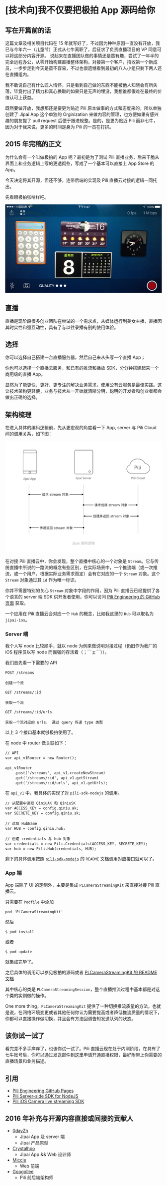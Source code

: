 # [技术向]我不仅要把极拍 App 源码给你

## 写在开篇前的话

这篇文章及相关项目代码在 15 年就写好了，不过因为种种原因一直没有开放，我已与今年六一（儿童节）正式从七牛离职了，后征求了负责直播项目的 VP 同意可以将这部分内容开源。
说起来在直播团队做的事情还是蛮有趣，尝试了一年半的完全远程办公，从零开始构建直播整体架构，对接第一个客户，招收第一个新成员，一步步走到今天是蛮不容易，不过也很遗憾看到最初的八人小组只剩下两人还在直播组内。

我不敢说自己有什么匠人情怀，只是看到自己做的东西不能被他人知晓会有所失落，毕竟付出了精力和真心换取的如果只是无声的埋没，我想谁都很难在最终的价值认可上获益。

既然要做开放，我想那还是要更为贴近 Pili 原本做事的方式和态度来的，所以单独创建了 Jipai App 这个单独的 Orginization 来做内容的管理，也方便如果有感兴趣的朋友提了 pull request 后便于跟进规整。是的，是更为贴近 Pili 而非七牛，因为对于我来说，更多的时间是身为 Pili 的一员在打拼。

## 2015 年完稿的正文

为什么会有一个叫做极拍的 App 呢？最初是为了测试 Pili 直播业务，后来干脆从界面上和业务逻辑上写的更透彻些，写成了一个基本可以直接上 App Store 的 App。

今天决定将其开源，但还不够，连带后端的实现及 Pili 直播云对接的逻辑一同托出。

先看眼极拍张啥样吧。

![](./jipai.png)

## 直播

直播是现阶段很多创业团队在尝试的一个需求点，从媒体运行到美女主播，直播因其时实性和强互动性，具有了与以往录播有别的使用体验。

## 选择

你可以选择自己搭建一台直播服务器，然后自己来从头写一个直播 App；

你也可以选择一个直播云服务，和已有的推流和播放 SDK，分分钟搭建起来一个商用级的直播 App。

显然为了能更快、更好、更专注的解决业务需求，使用公有云服务是最佳实践。这让技术架构更轻便，业务与技术从一开始就清晰分明，聪明的开发者和创业者都会做出正确的选择。

## 架构梳理

在进入具体的编码逻辑前，先从更宏观的角度看一下 App, server 与 Pili Cloud 间的调用关系，如下图：

![](./workflow.png)

在对接 Pili 直播云中，你会发现，整个直播中核心的一个对象是 `Stream`。它与传统直播中所说的一路流的概念有些区别，在实际场景中，一个推流端（或一次推流，或一个用户，根据实际业务需求而定）会有它对应的一个 `Stream` 对象。这个 `Stream` 对象通过其 `id` 作为唯一标识。

你并不需要特别的关心 `Stream` 对象中字段的作用，因为 Pili 直播云已经提供了各个语言的 server 端 SDK 供开发者使用，你可以访问 [Pili Engineering 的 GitHub 页面](https://github.com/pili-engineering) 获取。

一个应用在 Pili 直播云会对应一个 `Hub` 的概念，比如我这里的 `Hub` 可以取名为 `jipai-ios`。

### Server 端

我个人写 node 比较顺手，就以 node 为例来做说明对接过程（仍旧作为我厂的 iOS 程序员以写 node 而倔强的存活着（；￣ェ￣））。

我们首先看一下需要的 API

```
POST /streams

创建一个流
```

```
GET /streams/:id

获取一个流
```

```
GET /streams/:id/urls

获取一个流对应的 urls， 通过 query 传递 type 类型
```

以上 3 个接口基本就够极拍使用了。

在 node 中 router 做关联如下：

```
// API
var api_v1Router = new Router();

api_v1Router
    .post('/streams', api_v1.createNewStream)
    .get('/streams/:id', api_v1.getStream)
    .get('/streams/:id/urls', api_v1.getUrls);
```

在 `api_v1` 中，我具体的实现了对 `pili-sdk-nodejs` 的调用。

```
// 从配置中读取 QiniuAK 和 QiniuSK
var ACCESS_KEY = config.qiniu.ak;
var SECRETE_KEY = config.qiniu.sk;

// 读取 HubName
var HUB = config.qiniu.hub;

// 创建 credentials 与 hub 对象
var credentials = new Pili.Credentials(ACCESS_KEY, SECRETE_KEY);
var hub = new Pili.Hub(credentials, HUB);
```

剩下的具体调用按照 [`pili-sdk-nodejs`](https://github.com/pili-engineering/pili-sdk-nodejs) 的 `README` 文档调用对应接口就可以了。

### App 端

App 端除了 UI 的定制外，主要是集成 `PLCameraStreamingKit` 来直接对接 Pili 直播云。

只需要在 `Podfile` 中添加

```
pod 'PLCameraStreamingKit'
```

然后

```
$ pod install
```

或者

```
$ pod update
```

就集成完毕了。

之后具体的调用可以参见极拍的源码或者 [PLCameraStreamingKit 的 README 文档](https://github.com/pili-engineering/PLCameraStreamingKit)

其中核心的类是 `PLCameraStreamingSession`，整个直播推流过程中基本都是对这个类的实例做的操作。

One more thing，`PLCameraStreamingKit` 提供了一种切换推流质量的方法，也就是说，在网络环境变更或者其他任何你认为需要提高或者降低推流质量的情况下，你都可以直接操作做切换，并且会有方法回调告知发送队列的状态。

## 该你试一试了

看完差不多手痒痒了，也该你试一试了。Pili 直播云现在处于内测阶段，在具有了七牛账号后，你可以通过发送邮件到[这里](mailto:pili@qiniu.com)申请开通直播权限，最好附带上你需要的直播场景和业务描述。

## 引用

- [Pili Engineering GitHub Pages](https://github.com/pili-engineering)
- [Pili Server-side SDK for NodeJS](https://github.com/pili-engineering/pili-sdk-nodejs)
- [Pili iOS Camera live streaming SDK](https://github.com/pili-engineering/PLCameraStreamingKit)

## 2016 年补充与开源内容直接或间接的贡献人

- [0dayZh](http://github.com/0dayZh)
  - Jipai App 及 server 端
  - Jipai 产品原型
- [Crystalhoo](https://dribbble.com/crystalhoo)
  - Jipai App && Web 设计师
- [Miccle](https://github.com/miclle)
  - Web 前端
- [Googollee](https://github.com/googollee)
  - Pili 前后端架构师
